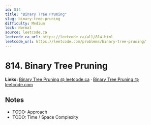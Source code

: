 ```yaml
--- 
id: 814
title: "Binary Tree Pruning"
slug: binary-tree-pruning
difficulty: Medium
lock: Normal
source: leetcode.ca
leetcode_ca_url: https://leetcode.ca/all/814.html
leetcode_url: https://leetcode.com/problems/binary-tree-pruning/
---
```


# 814. Binary Tree Pruning

**Links:** [Binary Tree Pruning @ leetcode.ca](https://leetcode.ca/all/814.html) · [Binary Tree Pruning @ leetcode.com](https://leetcode.com/problems/binary-tree-pruning/)

## Notes
- TODO: Approach
- TODO: Time / Space Complexity
